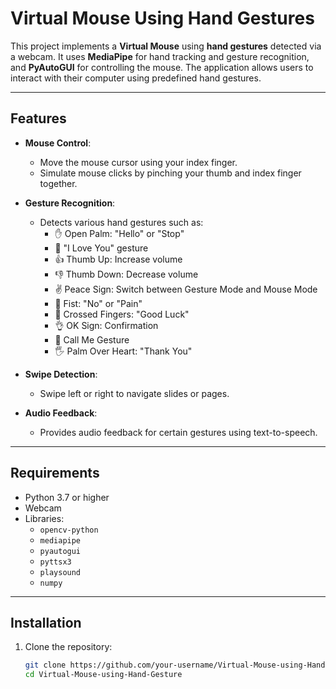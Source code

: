# Virtual Mouse Using Hand Gestures

This project implements a **Virtual Mouse** using **hand gestures** detected via a webcam. It uses **MediaPipe** for hand tracking and gesture recognition, and **PyAutoGUI** for controlling the mouse. The application allows users to interact with their computer using predefined hand gestures.

---

## Features

- **Mouse Control**:
  - Move the mouse cursor using your index finger.
  - Simulate mouse clicks by pinching your thumb and index finger together.

- **Gesture Recognition**:
  - Detects various hand gestures such as:
    - ✋ Open Palm: "Hello" or "Stop"
    - 🤟 "I Love You" gesture
    - 👍 Thumb Up: Increase volume
    - 👎 Thumb Down: Decrease volume
    - ✌️ Peace Sign: Switch between Gesture Mode and Mouse Mode
    - 👊 Fist: "No" or "Pain"
    - 🤞 Crossed Fingers: "Good Luck"
    - 👌 OK Sign: Confirmation
    - 🤙 Call Me Gesture
    - 🖐️ Palm Over Heart: "Thank You"

- **Swipe Detection**:
  - Swipe left or right to navigate slides or pages.

- **Audio Feedback**:
  - Provides audio feedback for certain gestures using text-to-speech.

---

## Requirements

- Python 3.7 or higher
- Webcam
- Libraries:
  - `opencv-python`
  - `mediapipe`
  - `pyautogui`
  - `pyttsx3`
  - `playsound`
  - `numpy`

---

## Installation

1. Clone the repository:
   ```bash
   git clone https://github.com/your-username/Virtual-Mouse-using-Hand-Gesture.git
   cd Virtual-Mouse-using-Hand-Gesture
